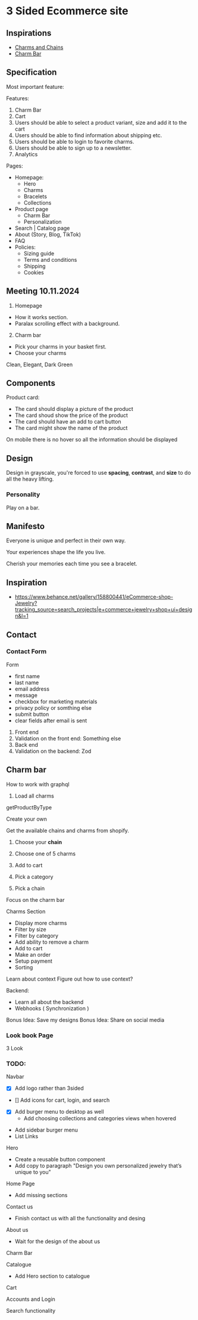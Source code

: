 # 3 Sided Ecommerce site

## Inspirations

- [Charms and Chains](https://www.madebymary.com/collections/charms-and-chains)
- [Charm Bar](https://www.lavenderandgracedesigns.com/products/charm-necklace-1)

## Specification

Most important feature:

Features:

1. Charm Bar
2. Cart
3. Users should be able to select a product variant, size and add it to the cart
4. Users should be able to find information about shipping etc.
5. Users should be able to login to favorite charms.
6. Users should be able to sign up to a newsletter.
7. Analytics

Pages:

- Homepage:
  - Hero
  - Charms
  - Bracelets
  - Collections
- Product page
  - Charm Bar
  - Personalization
- Search | Catalog page
- About (Story, Blog, TikTok)
- FAQ
- Policies:
  - Sizing guide
  - Terms and conditions
  - Shipping
  - Cookies

## Meeting 10.11.2024

1. Homepage

- How it works section.
- Paralax scrolling effect with a background.

2. Charm bar

- Pick your charms in your basket first.
- Choose your charms

Clean, Elegant, Dark Green

## Components

Product card:

- The card should display a picture of the product
- The card shoud show the price of the product
- The card should have an add to cart button
- The card might show the name of the product

On mobile there is no hover so all the information should be displayed

## Design

Design in grayscale, you're forced to use **spacing**, **contrast**, and **size** to do all the heavy lifting.

### Personality

Play on a bar.


## Manifesto

Everyone is unique and perfect in their own way.

Your experiences shape the life you live.

Cherish your memories each time you see a bracelet.

## Inspiration

- https://www.behance.net/gallery/158800441/eCommerce-shop-Jewelry?tracking_source=search_projects|e+commerce+jewelry+shop+ui+design&l=1

## Contact

### Contact Form

Form

- first name
- last name
- email address
- message
- checkbox for marketing materials
- privacy policy or somthing else
- submit button
- clear fields after email is sent

1. Front end
2. Validation on the front end: Something else
3. Back end
4. Validation on the backend: Zod

## Charm bar

How to work with graphql

1. Load all charms

getProductByType

Create your own

Get the available chains and charms from shopify.

1. Choose your **chain**
2. Choose one of 5 charms
3. Add to cart

4. Pick a category
5. Pick a chain

Focus on the charm bar

Charms Section

- Display more charms
- Filter by size
- Filter by category
- Add ability to remove a charm
- Add to cart
- Make an order
- Setup payment
- Sorting

Learn about context
Figure out how to use context?

Backend:

- Learn all about the backend
- Webhooks ( Synchronization )


Bonus Idea: Save my designs
Bonus Idea: Share on social media

### Look book Page

3 Look

### TODO:

Navbar

- [x] Add logo rather than 3sided
- [] Add icons for cart, login, and search
- [x] Add burger menu to desktop as well
  - Add choosing collections and categories views when hovered
- Add sidebar burger menu
- List Links

Hero

- Create a reusable button component
- Add copy to paragraph
  "Design you own personalized jewelry that’s unique to you"

Home Page

- Add missing sections

Contact us

- Finish contact us with all the functionality and desing

About us

- Wait for the design of the about us

Charm Bar


Catalogue

 - Add Hero section to catalogue

Cart

Accounts and Login

Search functionality


###

